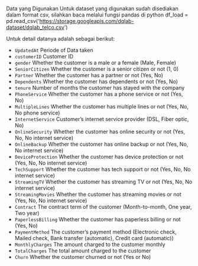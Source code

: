 Data yang Digunakan
Untuk dataset yang digunakan sudah disediakan dalam format csv, silahkan baca melalui fungsi pandas di python df_load = pd.read_csv('https://storage.googleapis.com/dqlab-dataset/dqlab_telco.csv')

 
Untuk detail datanya adalah sebagai berikut:

- `UpdatedAt` Periode of Data taken
- `customerID` Customer ID
- `gender` Whether the customer is a male or a female (Male, Female)
- `SeniorCitizen` Whether the customer is a senior citizen or not (1, 0)
- `Partner` Whether the customer has a partner or not (Yes, No)
- `Dependents` Whether the customer has dependents or not (Yes, No)
- `tenure` Number of months the customer has stayed with the company
- `PhoneService` Whether the customer has a phone service or not (Yes, No)
- `MultipleLines` Whether the customer has multiple lines or not (Yes, No, No phone service)
- `InternetService` Customer’s internet service provider (DSL, Fiber optic, No)
- `OnlineSecurity` Whether the customer has online security or not (Yes, No, No internet service)
- `OnlineBackup` Whether the customer has online backup or not (Yes, No, No internet service)
- `DeviceProtection` Whether the customer has device protection or not (Yes, No, No internet service)
- `TechSupport` Whether the customer has tech support or not (Yes, No, No internet service)
- `StreamingTV` Whether the customer has streaming TV or not (Yes, No, No internet service)
- `StreamingMovies` Whether the customer has streaming movies or not (Yes, No, No internet service)
- `Contract` The contract term of the customer (Month-to-month, One year, Two year)
- `PaperlessBilling` Whether the customer has paperless billing or not (Yes, No)
- `PaymentMethod` The customer’s payment method (Electronic check, Mailed check, Bank transfer (automatic), Credit card (automatic))
- `MonthlyCharges` The amount charged to the customer monthly
- `TotalCharges` The total amount charged to the customer
- `Churn` Whether the customer churned or not (Yes or No)